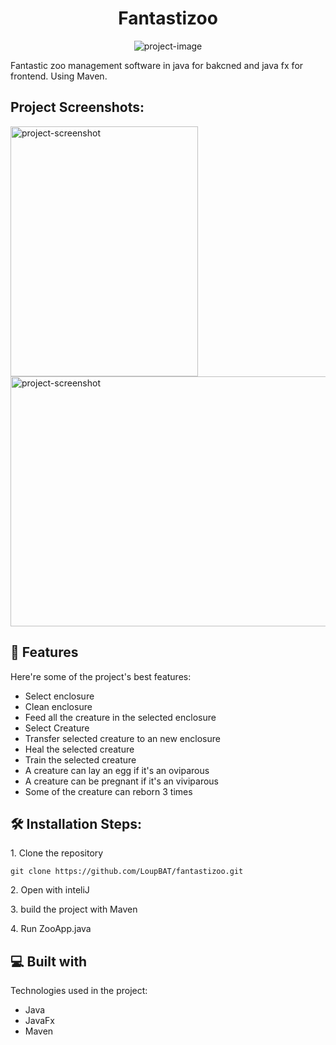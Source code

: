 <h1 align="center" id="title">Fantastizoo</h1>

<p align="center"><img src="https://image.noelshack.com/fichiers/2024/22/7/1717349088-logo-fantastizoo.png" alt="project-image"></p>

<p id="description">Fantastic zoo management software in java for bakcned and java fx for frontend. Using Maven.</p>

<h2>Project Screenshots:</h2>

<img src="https://image.noelshack.com/fichiers/2024/22/7/1717349697-capture-d-cran-2024-06-01-150837.png" alt="project-screenshot" width="300" height="400/">

<img src="https://image.noelshack.com/fichiers/2024/22/7/1717349268-screen.png" alt="project-screenshot" width="1000" height="400/">

  
  
<h2>🧐 Features</h2>

Here're some of the project's best features:

*   Select enclosure
*   Clean enclosure
*   Feed all the creature in the selected enclosure
*   Select Creature
*   Transfer selected creature to an new enclosure
*   Heal the selected creature
*   Train the selected creature
*   A creature can lay an egg if it's an oviparous
*   A creature can be pregnant if it's an viviparous
*   Some of the creature can reborn 3 times

<h2>🛠️ Installation Steps:</h2>

<p>1. Clone the repository</p>

```
git clone https://github.com/LoupBAT/fantastizoo.git
```

<p>2. Open with inteliJ</p>

<p>3. build the project with Maven</p>

<p>4. Run ZooApp.java</p>

  
  
<h2>💻 Built with</h2>

Technologies used in the project:

*   Java
*   JavaFx
*   Maven
